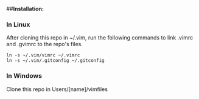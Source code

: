 ##**Installation:**

### In Linux
After cloning this repo in ~/.vim, run the following commands to link .vimrc and .gvimrc to the repo's files.

```
ln -s ~/.vim/vimrc ~/.vimrc
ln -s ~/.vim/.gitconfig ~/.gitconfig
```

### In Windows
Clone this repo in Users/[name]/vimfiles
